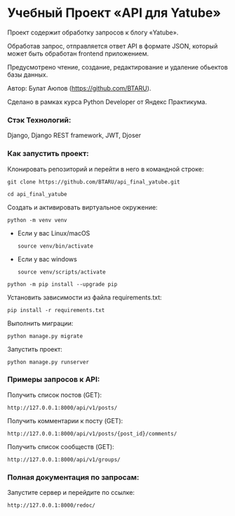 # Учебный Проект «API для Yatube»
Проект содержит обработку запросов к блогу «Yatube».

Обработав запрос, отправляется ответ API в формате JSON, который может быть обработан frontend приложением.

Предусмотрено чтение, создание, редактирование и удаление обьектов базы данных.

Автор: Булат Аюпов (https://github.com/BTARU).

Сделано в рамках курса Python Developer от Яндекс Практикума.

### Стэк Технологий:

Django, Django REST framework, JWT, Djoser

### Как запустить проект:

Клонировать репозиторий и перейти в него в командной строке:

```
git clone https://github.com/BTARU/api_final_yatube.git
```

```
cd api_final_yatube
```

Cоздать и активировать виртуальное окружение:

```
python -m venv venv
```

* Если у вас Linux/macOS

    ```
    source venv/bin/activate
    ```

* Если у вас windows

    ```
    source venv/scripts/activate
    ```

```
python -m pip install --upgrade pip
```

Установить зависимости из файла requirements.txt:

```
pip install -r requirements.txt
```

Выполнить миграции:

```
python manage.py migrate
```

Запустить проект:

```
python manage.py runserver
```

### Примеры запросов к API:

Получить список постов (GET):

```
http://127.0.0.1:8000/api/v1/posts/
```

Получить комментарии к посту (GET):

```
http://127.0.0.1:8000/api/v1/posts/{post_id}/comments/
```

Получить список сообществ (GET):

```
http://127.0.0.1:8000/api/v1/groups/
```

### Полная документация по запросам:

Запустите сервер и перейдите по ссылке:

```
http://127.0.0.1:8000/redoc/
```
